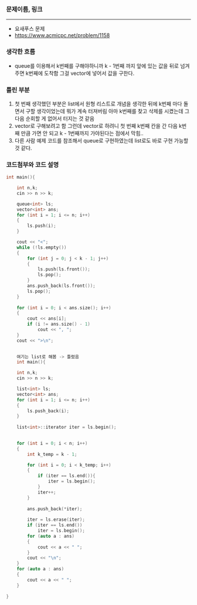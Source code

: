 ### 문제이름, 링크
---
- 요새푸스 문제
- https://www.acmicpc.net/problem/1158

### 생각한 흐름
- queue를 이용해서 k번째를 구해야하니까 k - 1번째 까지 앞에 있는 값을 뒤로 넘겨주면 k번째에 도착함 그걸 vector에 넣어서 값을 구한다.

### 틀린 부분

1. 첫 번째 생각했던 부분은 list에서 원형 리스트로 개념을 생각한 뒤에 k번째 마다 돌면서 구할 생각이었는데 뭐가 계속 터져버림 아마 k번째를 찾고 삭제를 시켰는데 그 다음 순회할 게 없어서 터지는 것 같음
2. vector로 구해보려고 함 그런데 vector로 하려니 첫 번째 k번째 칸을 간 다음 k번째 만큼 가면 안 되고 k - 1번째까지 가야된다는 점에서 막힘..
3. 다른 사람 예제 코드를 참조해서 queue로 구현하였는데 list로도 바로 구현 가능할 것 같다.


### 코드첨부와 코드 설명
```cpp
int main(){

    int n,k;
    cin >> n >> k;

    queue<int> ls;
    vector<int> ans;
    for (int i = 1; i <= n; i++)
    {
        ls.push(i);        
    }

    cout << "<";
    while (!ls.empty())
    {
        for (int j = 0; j < k - 1; j++)
        {
            ls.push(ls.front());
            ls.pop();
        }
        ans.push_back(ls.front());
        ls.pop();
    }
    
    for (int i = 0; i < ans.size(); i++)
    {
        cout << ans[i];
        if (i != ans.size() - 1)
            cout << ", ";
    }
    cout << ">\n";
    

    여기는 list로 해봄 -> 틀렸음
    int main(){

    int n,k;
    cin >> n >> k;

    list<int> ls;
    vector<int> ans;
    for (int i = 1; i <= n; i++)
    {
        ls.push_back(i);        
    }
    
    list<int>::iterator iter = ls.begin();

    
    for (int i = 0; i < n; i++)
    {
        int k_temp = k - 1;

        for (int i = 0; i < k_temp; i++)
        {
            if (iter == ls.end()){
                iter = ls.begin();
            }
            iter++;
        }
        
        ans.push_back(*iter);
        
        iter = ls.erase(iter);
        if (iter == ls.end())
            iter = ls.begin();
        for (auto a : ans)
        {
            cout << a << " ";
        }
        cout << "\n";
    }
    for (auto a : ans)
    {
        cout << a << " ";
    }
    
}
```